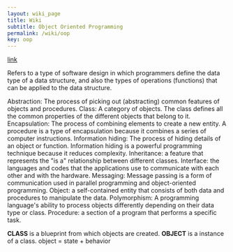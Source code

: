 ```yaml
---
layout: wiki_page
title: Wiki
subtitle: Object Oriented Programming
permalink: /wiki/oop
key: oop
---
```



[link](https://www.freecodecamp.org/news/object-oriented-programming-concepts-21bb035f7260/)


Refers to a type of software design in which programmers define the data type of 
a data structure, and also the types of operations (functions) that can be 
applied to the data structure.

Abstraction: The process of picking out (abstracting) common features of objects and procedures.
Class: A category of objects. The class defines all the common properties of the different objects that belong to it.
Encapsulation: The process of combining elements to create a new entity. A procedure is a type of encapsulation because it combines a series of computer instructions.
Information hiding: The process of hiding details of an object or function. Information hiding is a powerful programming technique because it reduces complexity.
Inheritance: a feature that represents the "is a" relationship between different classes.
Interface: the languages and codes that the applications use to communicate with each other and with the hardware.
Messaging: Message passing is a form of communication used in parallel programming and object-oriented programming.
Object: a self-contained entity that consists of both data and procedures to manipulate the data.
Polymorphism: A programming language's ability to process objects differently depending on their data type or class.
Procedure: a section of a program that performs a specific task.

**CLASS** is a blueprint from which objects are created.
**OBJECT** is a instance of a class. object = state + behavior